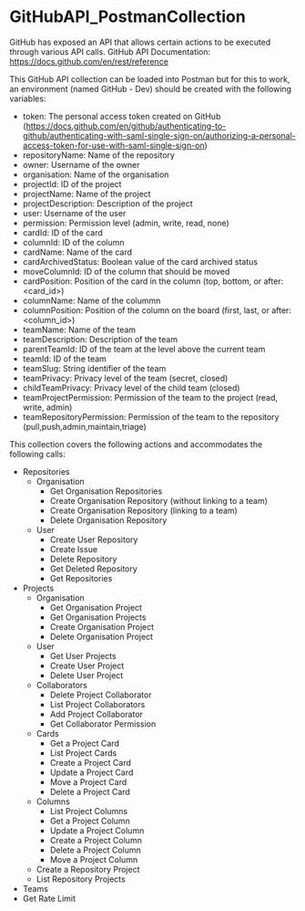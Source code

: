# GitHubAPI_PostmanCollection
GitHub has exposed an API that allows certain actions to be executed through various API calls. 
GitHub API Documentation: https://docs.github.com/en/rest/reference

This GitHub API collection can be loaded into Postman but for this to work, an environment (named GitHub - Dev) should be created with the following variables:
- token: The personal access token created on GitHub (https://docs.github.com/en/github/authenticating-to-github/authenticating-with-saml-single-sign-on/authorizing-a-personal-access-token-for-use-with-saml-single-sign-on)
- repositoryName: Name of the repository
- owner: Username of the owner 
- organisation: Name of the organisation
- projectId: ID of the project
- projectName: Name of the project
- projectDescription: Description of the project
- user: Username of the user
- permission: Permission level (admin, write, read, none)
- cardId: ID of the card
- columnId: ID of the column
- cardName: Name of the card
- cardArchivedStatus: Boolean value of the card archived status
- moveColumnId: ID of the column that should be moved
- cardPosition: Position of the card in the column (top, bottom, or after:<card_id>)
- columnName: Name of the colummn
- columnPosition: Position of the column on the board (first, last, or after:<column_id>)
- teamName: Name of the team
- teamDescription: Description of the team
- parentTeamId: ID of the team at the level above the current team
- teamId: ID of the team
- teamSlug: String identifier of the team
- teamPrivacy: Privacy level of the team (secret, closed)
- childTeamPrivacy: Privacy level of the child team (closed)
- teamProjectPermission: Permission of the team to the project (read, write, admin)
- teamRepositoryPermission: Permission of the team to the repository (pull,push,admin,maintain,triage)

This collection covers the following actions and accommodates the following calls:
- Repositories
  - Organisation
    - Get Organisation Repositories
    - Create Organisation Repository (without linking to a team)
    - Create Organisation Repository (linking to a team)
    - Delete Organisation Repository
  - User
    - Create User Repository
    - Create Issue
    - Delete Repository
    - Get Deleted Repository
    - Get Repositories
- Projects
  - Organisation
    - Get Organisation Project
    - Get Organisation Projects
    - Create Organisation Project
    - Delete Organisation Project
  - User
    - Get User Projects
    - Create User Project
    - Delete User Project
  - Collaborators
    - Delete Project Collaborator
    - List Project Collaborators
    - Add Project Collaborator
    - Get Collaborator Permission
  - Cards
    - Get a Project Card
    - List Project Cards
    - Create a Project Card
    - Update a Project Card
    - Move a Project Card
    - Delete a Project Card
  - Columns
    - List Project Columns
    - Get a Project Column
    - Update a Project Column
    - Create a Project Column
    - Delete a Project Column
    - Move a Project Column
  - Create a Repository Project
  - List Repository Projects
- Teams
- Get Rate Limit
